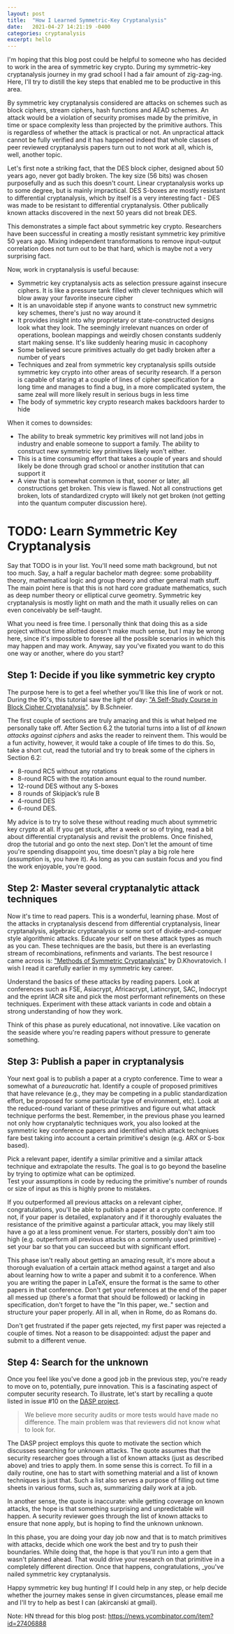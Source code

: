 ```yaml
---
layout: post
title:  "How I Learned Symmetric-Key Cryptanalysis"
date:   2021-04-27 14:21:19 -0400
categories: cryptanalysis
excerpt: hello
---
```


I'm hoping that this blog post could be helpful to someone who has decided to work in
the area of symmetric key crypto. During my symmetric-key cryptanalysis journey in my grad
school I had a fair amount of zig-zag-ing. Here, I'll try to distill the key steps that enabled
me to be productive in this area. 

By symmetric key cryptanalysis considered are attacks on schemes such as block ciphers,
stream ciphers, hash functions and AEAD schemes. An attack would be a violation of security
promises made by the primitive, in time or space complexity less than projected by the
primitive authors. This is regardless  of whether the attack is practical or not.
An unpractical attack cannot be fully verified and it has happened indeed that whole
classes of peer reviewed cryptanalysis papers turn out to not work at all, which is, well,
another topic.

Let's first note a striking fact, that the DES block cipher, designed about 50 years ago,
never got badly broken. The key size (56 bits) was chosen purposefully and as such this doesn't
count. Linear cryptanalysis works up to some degree, but is mainly impractical. DES S-boxes
are mostly resistant to differential cryptanalysis, which by itself is a very interesting
fact - DES was made to be resistant to differential cryptanalysis. Other publically known
attacks discovered in the next 50 years did not break DES.

This demonstrates a simple fact about symmetric key crypto. Researchers have been successful
in creating a mostly resistant symmetric key primitive 50 years ago. Mixing independent
transformations to remove input-output correlation does not turn out to be that hard, which is
maybe not a very surprising fact. 

Now, work in cryptanalysis is useful because:

* Symmetric key cryptanalysis acts as selection pressure against insecure ciphers. It is
  like a pressure tank filled with clever techniques which will blow away your favorite
  insecure cipher
* It is an unavoidable step if anyone wants to construct new symmetric key schemes, there's just no way around it
* It provides insight into why proprietary or state-constructed designs look what they look.
  The seemingly irrelevant nuances on order of operations, boolean mappings and weirdly chosen
  constants suddenly start making sense. It's like suddenly hearing music in cacophony
* Some believed secure primitives actually do get badly broken after a number of years
* Techniques and zeal from symmetric key cryptanalysis spills outside symmetric key crypto
  into other areas of security research. If a person is capable of staring at a couple of
  lines of cipher specification for a long time and manages to find a bug, in a more complicated
  system, the same zeal will more likely result in serious bugs in less time
* The body of symmetric key crypto research makes backdoors harder to hide

When it comes to downsides:

* The ability to break symmetric key primitives will not land jobs in industry and enable
someone to support a family. The ability to construct new symmetric key primitives likely
won't either. 
* This is a time consuming effort that takes a couple of years and should likely be done
through grad school or another institution that can support it
* A view that is somewhat common is that, sooner or later, all constructions get broken. This view
is flawed. Not all constructions get broken, lots of standardized crypto will likely not get broken
(not getting into the quantum computer discussion here).

# TODO: Learn Symmetric Key Cryptanalysis

Say that TODO is in your list. You'll need some math background, but not too much. Say, a half
a regular bachelor math degree: some probability theory, mathematical logic and group theory
and other general math stuff. The main point here is that this is not hard core graduate
mathematics, such as deep number theory or elliptical curve geometry. Symmetric key cryptanalysis
is mostly light on math and the math it usually relies on can even conceivably be self-taught.

What you need is free time. I personally think that doing this as a side project without time allotted
doesn't make much sense, but I may be wrong here, since it's impossible to foresee all the possible
scenarios in which this may happen and may work. Anyway, say you've fixated you want to do this
one way or another, where do you start? 

## Step 1: Decide if you like symmetric key crypto

The purpose here is to get a feel whether you'll like this line of work
or not. During the 90's, this tutorial saw the light of day:
["A Self-Study Course in Block Cipher Cryptanalysis"](https://www.schneier.com/wp-content/uploads/2016/02/paper-self-study.pdf).
by B.Schneier.

The first couple of sections are truly amazing and this is what helped me personally take off.
After Section 6.2 the tutorial turns into a list of _all known attacks against ciphers_ and asks
the reader to reinvent them. This would be a fun activity, however, it would take a couple of life
times to do this. So, take a short cut, read the tutorial and try to break some of the ciphers in
Section 6.2:

- 8-round RC5 without any rotations
- 8-round RC5 with the rotation amount equal to the round number.
- 12-round DES without any S-boxes
- 8 rounds of Skipjack’s rule B
- 4-round DES
- 6-round DES.

My advice is to try to solve these without reading much about symmetric key crypto at all. If you get stuck,
after a week or so of trying, read a bit about differential cryptanalysis and revisit the problems.  Once finished,
drop the tutorial and go onto the next step. Don't let the amount of time you're spending disappoint you,
time doesn't play a big role here (assumption is, you have it). As long as you can sustain focus and you
find the work enjoyable, you're good.

## Step 2: Master several cryptanalytic attack techniques 

Now it's time to read papers. This is a wonderful, learning phase. Most of the attacks in cryptanalysis
descend from differential cryptanalysis, linear cryptanalysis, algebraic cryptanalysis or some sort of
divide-and-conquer style algorithmic attacks. Educate your self on these attack types as much as you can.
These techniques are the basis, but there is an everlasting stream of recombinations, refinments and
variants.  The best resource I came across is: ["Methods of Symmetric Cryptanalysis"](https://www.microsoft.com/en-us/research/wp-content/uploads/2011/07) by D.Khovratovich. I wish I read it carefully earlier in my symmetric key career. 

Understand the basics of these attacks by reading papers. Look at conferences such as FSE, Asiacrypt,
Africacrypt, Latincrypt, SAC, Indocrypt and the eprint IACR site and pick the most performant refinements on these
techniques. Experiment with these attack variants in code and obtain a strong understanding of how they work. 

Think of this phase as purely educational, not innovative. Like vacation on the seaside where you're reading
papers without pressure to generate something. 

## Step 3: Publish a paper in cryptanalysis

Your next goal is to publish a paper at a crypto conference. Time to wear a somewhat of a
_bureaucratic_ hat. Identify a couple of proposed primitives that have relevance (e.g., they may be
competing in a public standardization effort, be proposed for some particular type of environment, etc).
Look at the reduced-round variant of these primitives and figure out what attack technique performs the
best. Remember, in the previous phase you learned not only how cryptanalytic techniques work, you also
looked at the symmetric key conference papers and identified which attack techqniues fare best taking into
account a certain primitive's design (e.g. ARX or S-box based). 

Pick a relevant paper, identify a similar primitive and a similar attack technique and extrapolate
the results. The goal is to go beyond the baseline by trying to optimize what can be optimized.  
Test your assumptions in code by reducing the primitive's number of rounds or size of input as this is
highly prone to mistakes.

If you outperformed all previous attacks on a relevant cipher, congratulations, you'll be able to publish
a paper at a crypto conference. If not, if your paper is detailed, explanatory and if it thoroughly
evaluates the resistance of the primitive against a particular attack, you may likely still have a go
at a less prominent venue. For starters, possibly don't aim too high (e.g. outperform all previous
attacks on a commonly used primitive) - set your bar so that you can succeed but with significant effort. 

This phase isn't really about getting an amazing result, it's more about a thorough evaluation of
a certain attack method against a target and also about learning how to write a paper and submit
it to a conference. When you are writing the paper in LaTeX, ensure the format is the same to other
papers in that conference. Don't get your references at the end of the paper all messed up (there's a
format that should be followed) or lacking in specification, don't forget to have the "In this  paper, we.."
section and structure your paper properly. All in all, when in Rome, do as Romans do. 

Don't get frustrated if the paper gets rejected, my first paper was rejected a couple of times. Not
a reason to be disappointed: adjust the paper and submit to a different venue. 

## Step 4: Search for the unknown 

Once you feel like you've done a good job in the previous step, you're ready to move on to,
potentially, pure innovation. This is a fascinating aspect of computer security research.
To illustrate, let's start by recalling a quote listed in issue #10 on the [DASP project](https://dasp.co/).

> We believe more security audits or more tests would have made no difference. The main problem was that reviewers did not know what to look for. 

The DASP project employs this quote to motivate the section which discusses searching for unknown attacks. 
The quote assumes that the security researcher goes through a list of known attacks (just as described above)
and tries to apply them. In some sense this is correct. To fill in a daily routine, one has to start
with something material and a list of known techniques is just that. Such a list also serves a purpose
of filling out time sheets in various forms, such as, summarizing daily work at a job.

In another sense, the quote is inaccurate: while getting coverage on known attacks, the hope is that something
surprising and unpredictable will happen. A security reviewer goes through the list of known attacks to ensure
that none apply, but is hoping to find the unknown unknown.

In this phase, you are doing your day job now and that is to match primitives with attacks, decide which one
work the best and try to push their boundaries. While doing that, the hope is that you'll run into a gem that wasn't
planned ahead. That would drive your research on that primitive in a completely different direction. Once that
happens, congratulations, _you've nailed symmetric key cryptanalysis.

Happy symmetric key bug hunting! If I could help in any step, or help decide whether the journey makes sense in
given circumstances, please email me and I'll try to help as best I can (akircanski at gmail).

Note: HN thread for this blog post: <https://news.ycombinator.com/item?id=27406888>

